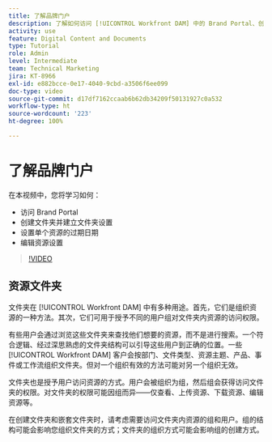 ```yaml
---
title: 了解品牌门户
description: 了解如何访问 [!UICONTROL Workfront DAM] 中的 Brand Portal、创建文件夹、设置单个资源的过期日期以及编辑资源设置。
activity: use
feature: Digital Content and Documents
type: Tutorial
role: Admin
level: Intermediate
team: Technical Marketing
jira: KT-8966
exl-id: e882bcce-0e17-4040-9cbd-a3506f6ee099
doc-type: video
source-git-commit: d17df7162ccaab6b62db34209f50131927c0a532
workflow-type: ht
source-wordcount: '223'
ht-degree: 100%

---
```


# 了解品牌门户

在本视频中，您将学习如何：

* 访问 Brand Portal
* 创建文件夹并建立文件夹设置
* 设置单个资源的过期日期
* 编辑资源设置

>[!VIDEO](https://video.tv.adobe.com/v/335229/?quality=12&learn=on&enablevpops)

## 资源文件夹

文件夹在 [!UICONTROL Workfront DAM] 中有多种用途。首先，它们是组织资源的一种方法。其次，它们可用于授予不同的用户组对文件夹内资源的访问权限。

有些用户会通过浏览这些文件夹来查找他们想要的资源，而不是进行搜索。一个符合逻辑、经过深思熟虑的文件夹结构可以引导这些用户到正确的位置。一些 [!UICONTROL Workfront DAM] 客户会按部门、文件类型、资源主题、产品、事件或工作流组织文件夹。但对一个组织有效的方法可能对另一个组织无效。

文件夹也是授予用户访问资源的方式。用户会被组织为组，然后组会获得访问文件夹的权限。对文件夹的权限可能因组而异——仅查看、上传资源、下载资源、编辑资源等。

在创建文件夹和嵌套文件夹时，请考虑需要访问文件夹内资源的组和用户。组的结构可能会影响您组织文件夹的方式；文件夹的组织方式可能会影响组的创建方式。
